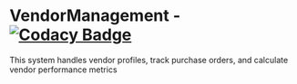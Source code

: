 # VendorManagement - [![Codacy Badge](https://app.codacy.com/project/badge/Grade/730e09029eb04eacbc13de845fde58d8)](https://app.codacy.com/gh/flank2296/VendorManagement/dashboard?utm_source=gh&utm_medium=referral&utm_content=&utm_campaign=Badge_grade)

This system handles vendor profiles, track purchase orders, and calculate vendor performance metrics

